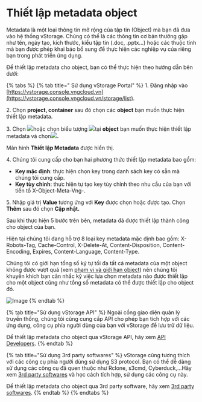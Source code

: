 # Thiết lập metadata object

Metadata là một loại thông tin mở rộng của tập tin (Object) mà bạn đã đưa vào hệ thống vStorage. Chúng có thể là các thông tin cơ bản thường gặp như tên, ngày tạo, kích thước, kiểu tập tin (.doc, .pptx…) hoặc các thuộc tính mà bạn được phép khai báo bổ sung để thực hiện các nghiệp vụ của riêng bạn trong phát triển ứng dụng.

Để thiết lập metadata cho object, bạn có thể thực hiện theo hướng dẫn bên dưới: 



{% tabs %}
{% tab title=" Sử dụng vStorage Portal" %}
1\. Đăng nhập vào [https://vstorage.console.vngcloud.vn](https://vstorage.console.vngcloud.vn/storage/list).

2\. Chọn **project, container** sau đó chọn các **object** bạn muốn thực hiện thiết lập metadata. 

3\. Chọn ![](https://docs.vngcloud.vn/download/thumbnails/49648701/image2023-3-6\_11-0-2.png?version=1\&modificationDate=1678075203000\&api=v2)hoặc chọn biểu tượng ![](https://docs.vngcloud.vn/download/thumbnails/49648701/image2023-2-6\_10-20-54.png?version=1\&modificationDate=1676341851000\&api=v2)tại **object** bạn muốn thực hiện thiết lập metadata và chọn![](https://docs.vngcloud.vn/download/thumbnails/49648701/image2023-3-6\_11-0-24.png?version=1\&modificationDate=1678075225000\&api=v2)**.**

Màn hình **Thiết lập Metadata** được hiển thị.

4\. Chúng tôi cung cấp cho bạn hai phương thức thiết lập metadata bao gồm:

* **Key mặc định**: thực hiện chọn key trong danh sách key có sẵn mà chúng tôi cung cấp. 
* **Key tùy chỉnh**: thực hiện tự tạo key tùy chỉnh theo nhu cầu của bạn với tiền tố X-Object-Meta-Vng-.

5\. Nhập giá trị **Value** tương ứng với **Key** được chọn hoặc được tạo. Chọn **Thêm** sau đó chọn **Cập nhật.**

Sau khi thực hiện 5 bước trên bên, metadata đã được thiết lập thành công cho object của bạn.

Hiện tại chúng tôi đang hỗ trợ 8 loại key metadata mặc định bao gồm: X-Robots-Tag, Cache-Control, X-Delete-At, Content-Disposition, Content-Encoding, Expires, Content-Language, Content-Type.

Chúng tôi có giới hạn tổng số ký tự tối đa tất cả metadata của một object không được vượt quá (xem [phạm vi và giới hạn object](https://docs.vngcloud.vn/vng-cloud-document/vn/vstorage/object-storage/vstorage-hcm03/cac-tinh-nang-cua-vstorage/lam-viec-voi-directory-va-object/pham-vi-gioi-han-object)) nên chúng tôi khuyến khích bạn cân nhắc kỹ việc lựa chọn metadata nào được thiết lập cho một object cũng như tổng số metadata có thể được thiết lập cho object đó.

![Image](https://github.com/vngcloud/docs/blob/main/Vietnamese/.gitbook/assets/Thiet_lap_metadata.gif?raw=true)
{% endtab %}

{% tab title="Sử dụng vStorage API" %}
Ngoài cổng giao diện quản lý truyền thống, chúng tôi cũng cung cấp API cho phép bạn tích hợp với các ứng dụng, công cụ phía người dùng của bạn với vStorage để lưu trữ dữ liệu.

Để thiết lập metadata cho object qua vStorage API, hãy xem [API Developers](https://docs.vngcloud.vn/vng-cloud-document/vn/vstorage/object-storage/vstorage-hcm03/api-developers).
{% endtab %}

{% tab title="Sử dụng 3rd party softwares" %}
vStorage cũng tương thích với các công cụ phía người dùng sử dụng S3 protocol. Bạn có thể dễ dàng sử dụng các công cụ đã quen thuộc như Rclone, s3cmd, Cyberduck,...Hãy xem [3rd party softwares](https://docs.vngcloud.vn/vng-cloud-document/vn/vstorage/object-storage/vstorage-hcm03/3rd-party-softwares) và học cách tích hợp, sử dụng các công cụ này. 

Để thiết lập metadata cho object qua 3rd party software, hãy xem [3rd party softwares](https://docs.vngcloud.vn/vng-cloud-document/vn/vstorage/object-storage/vstorage-hcm03/3rd-party-softwares).
{% endtab %}
{% endtabs %}
